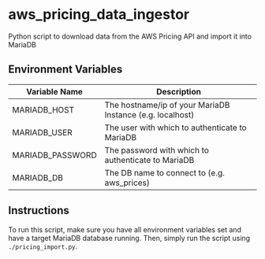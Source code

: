 # aws_pricing_data_ingestor
Python script to download data from the AWS Pricing API and import it into MariaDB

## Environment Variables
Variable Name | Description
------------ | -------------
MARIADB_HOST | The hostname/ip of your MariaDB Instance (e.g. localhost)
MARIADB_USER | The user with which to authenticate to MariaDB
MARIADB_PASSWORD | The password with which to authenticate to MariaDB
MARIADB_DB | The DB name to connect to (e.g. aws_prices)

## Instructions
To run this script, make sure you have all environment variables set and have
a target MariaDB database running. Then, simply run the script using `./pricing_import.py`.
